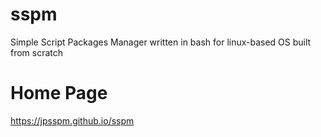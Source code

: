 # sspm
Simple Script Packages Manager  written in bash for linux-based OS built from scratch

# Home Page

https://jpsspm.github.io/sspm
